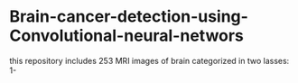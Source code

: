 # Brain-cancer-detection-using-Convolutional-neural-networs
this repository includes 253 MRI images of brain categorized in two lasses: 1-

